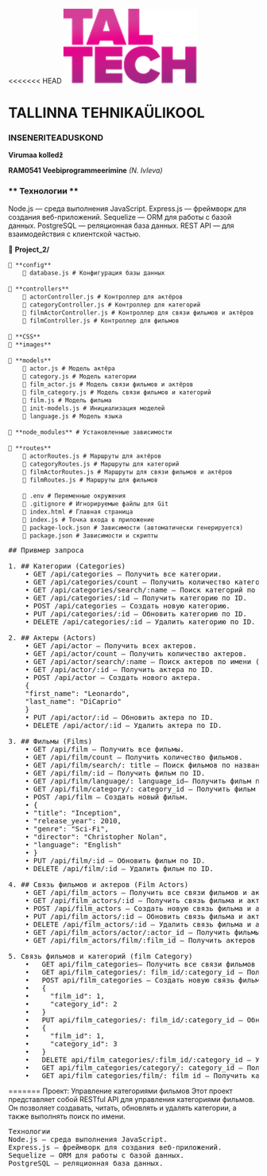 <<<<<<< HEAD
![TalTech Logo](images/tal-tech.png)

# TALLINNA TEHNIKAÜLIKOOL

### INSENERITEADUSKOND

**Virumaa kolledž**

**RAM0541 Veebiprogrammeerimine** _(N. Ivleva)_

### ** Технологии **

Node.js — среда выполнения JavaScript.
Express.js — фреймворк для создания веб-приложений.
Sequelize — ORM для работы с базой данных.
PostgreSQL — реляционная база данных.
REST API — для взаимодействия с клиентской частью.

📂 **Project_2/**

    📂 **config**
        📄 database.js # Конфигурация базы данных

    📂 **controllers**
        📄 actorController.js # Контроллер для актёров
        📄 categoryController.js # Контроллер для категорий
        📄 filmActorController.js # Контроллер для связи фильмов и актёров
        📄 filmController.js # Контроллер для фильмов

    📂 **CSS**
    📂 **images**

    📂 **models**
        📄 actor.js # Модель актёра
        📄 category.js # Модель категории
        📄 film_actor.js # Модель связи фильмов и актёров
        📄 film_category.js # Модель связи фильмов и категорий
        📄 film.js # Модель фильма
        📄 init-models.js # Инициализация моделей
        📄 language.js # Модель языка

    📂 **node_modules** # Установленные зависимости

    📂 **routes**
        📄 actorRoutes.js # Маршруты для актёров
        📄 categoryRoutes.js # Маршруты для категорий
        📄 filmActorRoutes.js # Маршруты для связи фильмов и актёров
        📄 filmRoutes.js # Маршруты для фильмов

        📄 .env # Переменные окружения
        📄 .gitignore # Игнорируемые файлы для Git
        📄 index.html # Главная страница
        📄 index.js # Точка входа в приложение
        📄 package-lock.json # Зависимости (автоматически генерируется)
        📄 package.json # Зависимости и скрипты

<pre>## Привмер запроса

1. ## Категории (Categories)
    • GET /api/categories — Получить все категории.
    • GET /api/categories/count — Получить количество категорий.
    • GET /api/categories/search/:name — Поиск категорий по названию (без учета регистра).
    • GET /api/categories/:id — Получить категорию по ID.
    • POST /api/categories — Создать новую категорию.
    • PUT /api/categories/:id — Обновить категорию по ID.
    • DELETE /api/categories/:id — Удалить категорию по ID.

2. ## Актеры (Actors)
    • GET /api/actor — Получить всех актеров.
    • GET /api/actor/count — Получить количество актеров.
    • GET /api/actor/search/:name — Поиск актеров по имени (без учета регистра).
    • GET /api/actor/:id — Получить актера по ID.
    • POST /api/actor — Создать нового актера.
    {
    "first_name": "Leonardo",
    "last_name": "DiCaprio"
    }
    • PUT /api/actor/:id — Обновить актера по ID.
    • DELETE /api/actor/:id — Удалить актера по ID.

3. ## Фильмы (Films)
    • GET /api/film — Получить все фильмы.
    • GET /api/film/count — Получить количество фильмов.
    • GET /api/film/search/: title — Поиск фильмов по названию (без учета регистра).
    • GET /api/film/:id — Получить фильм по ID.
    • GET /api/film/language/: language_id— Получить фильм по языку.
    • GET /api/film/category/: category_id — Получить фильм категории.
    • POST /api/film — Создать новый фильм.
    • {
    • "title": "Inception",
    • "release_year": 2010,
    • "genre": "Sci-Fi",
    • "director": "Christopher Nolan",
    • "language": "English"
    • }
    • PUT /api/film/:id — Обновить фильм по ID.
    • DELETE /api/film/:id — Удалить фильм по ID.

4. ## Связь фильмов и актеров (Film Actors)
    • GET /api/film_actors — Получить все связи фильмов и актеров.
    • GET /api/film_actors/:id — Получить связь фильма и актера по ID.
    • POST /api/film_actors — Создать новую связь фильма и актера.
    • PUT /api/film_actors/:id — Обновить связь фильма и актера по ID.
    • DELETE /api/film_actors/:id — Удалить связь фильма и актера по ID.
    • GET /api/film_actors/actor/:actor_id — Получить фильмы по ID актера.
    • GET /api/film_actors/film/:film_id — Получить актеров по ID фильма.

5. Связь фильмов и категорий (film Category)
    •	GET api/film_categories— Получить все связи фильмов и категорий.
    •	GET api/film_categories/: film_id/:category_id — Получить связь фильма и категории по ID
    •	POST api/film_categories — Создать новую связь фильма и категории
    •	{
    •	  "film_id": 1,
    •	  "category_id": 2
    •	}
    •	PUT api/film_categories/: film_id/:category_id — Обновить связь фильма и категории по ID
    •	{
    •	  "film_id": 1,
    •	  "category_id": 3
    •	}
    •	DELETE api/film_categories/:film_id/:category_id — Удалить связь фильма и категории по ID
    •	GET api/film_categories/category/: category_id — Получить фильмы по ID категории
    •	GET api/film_categories/film/: film_id — Получить категории по ID фильма
</pre>

=======
Проект: Управление категориями фильмов
Этот проект представляет собой RESTful API для управления категориями фильмов. Он позволяет создавать, читать, обновлять и удалять категории, а также выполнять поиск по имени.

<pre>
Технологии
Node.js — среда выполнения JavaScript.
Express.js — фреймворк для создания веб-приложений.
Sequelize — ORM для работы с базой данных.
PostgreSQL — реляционная база данных.
</pre>
